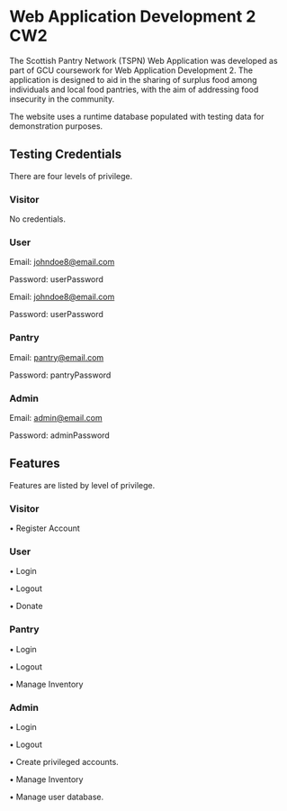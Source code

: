 # Web Application Development 2 CW2

The Scottish Pantry Network (TSPN) Web Application was developed as part of GCU coursework for Web Application Development 2. The application is designed to aid in the sharing of surplus food among individuals and local food pantries, with the aim of addressing food insecurity in the community.

The website uses a runtime database populated with testing data for demonstration purposes.




## Testing Credentials
There are four levels of privilege.

### Visitor
No credentials.


### User
Email: johndoe8@email.com

Password: userPassword

Email: johndoe8@email.com

Password: userPassword

### Pantry
Email: pantry@email.com

Password: pantryPassword

### Admin
Email: admin@email.com

Password: adminPassword


## Features
Features are listed by level of privilege.

### Visitor 
•	Register Account
### User
•	Login

•	Logout

•	Donate
### Pantry
•	Login

•	Logout

•	Manage Inventory
### Admin
•	Login

•	Logout

•	Create privileged accounts.

•	Manage Inventory

•	Manage user database.
